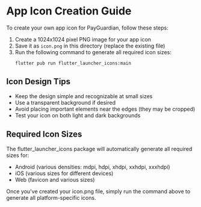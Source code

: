 # App Icon Creation Guide

To create your own app icon for PayGuardian, follow these steps:

1. Create a 1024x1024 pixel PNG image for your app icon
2. Save it as `icon.png` in this directory (replace the existing file)
3. Run the following command to generate all required icon sizes:
   ```
   flutter pub run flutter_launcher_icons:main
   ```

## Icon Design Tips

- Keep the design simple and recognizable at small sizes
- Use a transparent background if desired
- Avoid placing important elements near the edges (they may be cropped)
- Test your icon on both light and dark backgrounds

## Required Icon Sizes

The flutter_launcher_icons package will automatically generate all required sizes for:
- Android (various densities: mdpi, hdpi, xhdpi, xxhdpi, xxxhdpi)
- iOS (various sizes for different devices)
- Web (favicon and various sizes)

Once you've created your icon.png file, simply run the command above to generate all platform-specific icons.